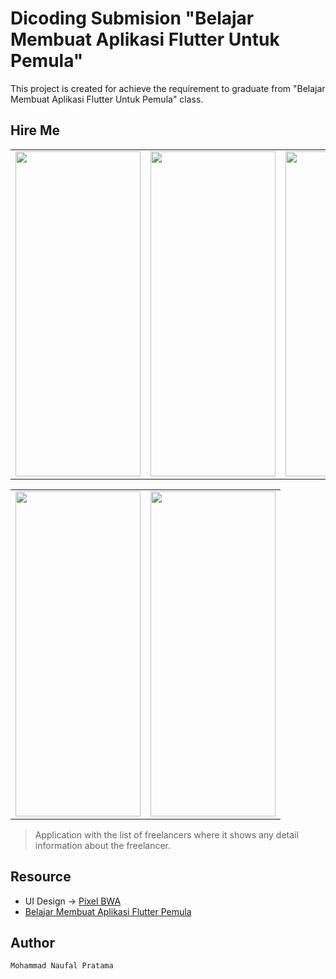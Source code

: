 # Dicoding Submision "Belajar Membuat Aplikasi Flutter Untuk Pemula"

This project is created for achieve the requirement to graduate from "Belajar Membuat Aplikasi Flutter Untuk Pemula" class.


## Hire Me

<table><tr>
<td> <img src="https://user-images.githubusercontent.com/49554106/123866711-a2b3b300-d957-11eb-86b9-8fb0cdb3fe95.jpg" width="200" height="520"> </td>
<td> <img src="https://user-images.githubusercontent.com/49554106/123866782-b65f1980-d957-11eb-9b7d-d2164e798acf.jpg" width="200" height="520"/> </td>
<td> <img src="https://user-images.githubusercontent.com/49554106/123866829-c7a82600-d957-11eb-997a-1b460f4ff2cb.jpg" width="200" height="520"/> </td> 
</tr></table>

<table><tr>
  <td> <img src="https://user-images.githubusercontent.com/49554106/123866963-edcdc600-d957-11eb-8c4b-30bbc94ea5e6.gif" width="200" height="520"/> </td>
  <td> <img src="https://user-images.githubusercontent.com/49554106/123867160-35545200-d958-11eb-9673-7384e5103989.jpg" width="200" height="520"/> </td>  
</tr></table>  

> Application with the list of freelancers where it shows any detail information about the freelancer.

## Resource

- UI Design -> [Pixel BWA](https://pixel.buildwithangga.com/details/find-freelancer) 
- [Belajar Membuat Aplikasi Flutter Pemula](https://www.dicoding.com/academies/159)

## Author

```
Mohammad Naufal Pratama
```
